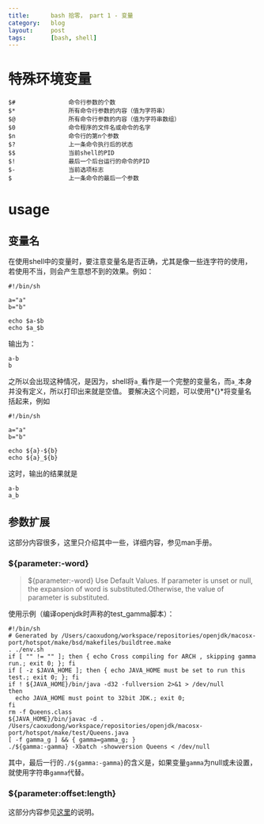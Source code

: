 ```yaml
---
title:      bash 拾零， part 1 - 变量
category:   blog
layout:     post
tags:       [bash, shell]
---
```



# 特殊环境变量

    $#               命令行参数的个数
    $*               所有命令行参数的内容（值为字符串）
    $@               所有命令行参数的内容（值为字符串数组）
    $0               命令程序的文件名或命令的名字
    $n               命令行的第n个参数
    $?               上一条命令执行后的状态
    $$               当前shell的PID
    $!               最后一个后台运行的命令的PID
    $-               当前选项标志
    $                上一条命令的最后一个参数
    

# usage

## 变量名

在使用shell中的变量时，要注意变量名是否正确，尤其是像一些连字符的使用，若使用不当，则会产生意想不到的效果。例如：

    #!/bin/sh
    
    a="a"
    b="b"
    
    echo $a-$b
    echo $a_$b
    

输出为：

    a-b
    b
    

之所以会出现这种情况，是因为，shell将`a_`看作是一个完整的变量名，而`a_`本身并没有定义，所以打印出来就是空值。 要解决这个问题，可以使用*{}*将变量名括起来，例如

    #!/bin/sh
    
    a="a"
    b="b"
    
    echo ${a}-${b}
    echo ${a}_${b}
    

这时，输出的结果就是

    a-b
    a_b


## 参数扩展

这部分内容很多，这里只介绍其中一些，详细内容，参见man手册。

### ${parameter:-word}

>${parameter:-word}
>    Use Default Values.  If parameter is unset or null, the expansion of word  is  substituted.Otherwise, the value of parameter is substituted.

使用示例（编译openjdk时声称的test_gamma脚本）：

	#!/bin/sh
    # Generated by /Users/caoxudong/workspace/repositories/openjdk/macosx-port/hotspot/make/bsd/makefiles/buildtree.make
    . ./env.sh
    if [ "" != "" ]; then { echo Cross compiling for ARCH , skipping gamma run.; exit 0; }; fi
    if [ -z $JAVA_HOME ]; then { echo JAVA_HOME must be set to run this test.; exit 0; }; fi
    if ! ${JAVA_HOME}/bin/java -d32 -fullversion 2>&1 > /dev/null
    then
      echo JAVA_HOME must point to 32bit JDK.; exit 0;
    fi
    rm -f Queens.class
    ${JAVA_HOME}/bin/javac -d . /Users/caoxudong/workspace/repositories/openjdk/macosx-port/hotspot/make/test/Queens.java
    [ -f gamma_g ] && { gamma=gamma_g; }
    ./${gamma:-gamma} -Xbatch -showversion Queens < /dev/null

其中，最后一行的`./${gamma:-gamma}`的含义是，如果变量`gamma`为null或未设置，就使用字符串`gamma`代替。

### ${parameter:offset:length}

这部分内容参见[这里][1]的说明。

    



[1]:    /post/bash_miscellaneous_part4_string#substring
